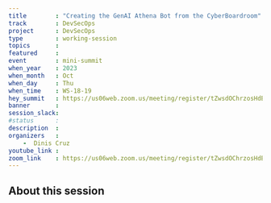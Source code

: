 ```yaml
---
title        : "Creating the GenAI Athena Bot from the CyberBoardroom"
track        : DevSecOps
project      : DevSecOps
type         : working-session
topics       :
featured     :
event        : mini-summit
when_year    : 2023
when_month   : Oct
when_day     : Thu
when_time    : WS-18-19
hey_summit   : https://us06web.zoom.us/meeting/register/tZwsdOChrzosHdBJPL6jXWGLEZW5ZCueeZvH
banner       : 
session_slack:
#status      : 
description  :
organizers   :
    -  Dinis Cruz     
youtube_link : 
zoom_link    : https://us06web.zoom.us/meeting/register/tZwsdOChrzosHdBJPL6jXWGLEZW5ZCueeZvH
---
```


## About this session
